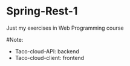 # Spring-Rest-1
Just my exercises in Web Programming course

#Note:
- Taco-cloud-API: backend
- Taco-cloud-client: frontend 
